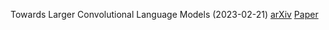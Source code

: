 Towards Larger Convolutional Language Models (2023-02-21)
[arXiv](https://arxiv.org/abs/2302.10866) [Paper](https://arxiv.org/pdf/2302.10866.pdf) 
